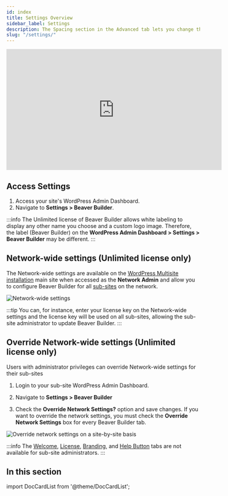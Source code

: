```yaml
---
id: index
title: Settings Overview
sidebar_label: Settings
description: The Spacing section in the Advanced tab lets you change the default margin for rows, columns, modules and padding for rows and columns.
slug: "/settings/"
---
```


<div className="embed-responsive">
  <iframe width="560" height="315" src="https://www.youtube.com/embed/rMzCSp-UDHI" frameBorder="0" allow="accelerometer; autoplay; encrypted-media; gyroscope; picture-in-picture" allowFullScreen></iframe>
</div>

## Access Settings

1. Access your site's WordPress Admin Dashboard.
2. Navigate to **Settings > Beaver Builder**.

:::info
The Unlimited license of Beaver Builder allows white labeling to display any other name you choose and a custom logo image. Therefore, the label (Beaver Builder) on the **WordPress Admin Dashboard > Settings > Beaver Builder** may be different.
:::

## Network-wide settings (Unlimited license only)

The Network-wide settings are available on the [WordPress Multisite installation](https://wordpress.org/support/article/create-a-network/) main site when accessed as the **Network Admin** and allow you to configure Beaver Builder for all [sub-sites](https://wordpress.org/support/article/network-admin-sites-screen/) on the network.

![Network-wide settings](/img/beaver-builder/settings--index--1.jpg)

:::tip
You can, for instance, enter your license key on the Network-wide settings and the license key will be used on all sub-sites, allowing the sub-site administrator to update Beaver Builder.
:::

## Override Network-wide settings (Unlimited license only)

Users with administrator privileges can override Network-wide settings for their sub-sites

1. Login to your sub-site WordPress Admin Dashboard.

2. Navigate to **Settings > Beaver Builder**

3. Check the **Override Network Settings?** option and save changes.
   If you want to override the network settings, you must check the **Override Network Settings** box for every Beaver Builder tab.

![Override network settings on a site-by-site basis](/img/beaver-builder/settings--index--2.jpg)

:::info
The [Welcome](welcome.md), [License](license.md), [Branding](branding.md), and [Help Button](help-button.md) tabs are not available for sub-site administrators.
:::

## In this section

import DocCardList from '@theme/DocCardList';

<DocCardList />
